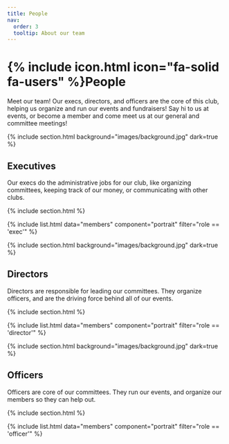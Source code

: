```yaml
---
title: People
nav:
  order: 3
  tooltip: About our team
---
```


# {% include icon.html icon="fa-solid fa-users" %}People

Meet our team! Our execs, directors, and officers are the core of this club, helping us organize and run our events and fundraisers! Say hi to us at events, or become a member and come meet us at our general and committee meetings!

{% include section.html background="images/background.jpg" dark=true %}

## Executives

Our execs do the administrative jobs for our club, like organizing committees, keeping track of our money, or communicating with other clubs.

{% include section.html %}

{% include list.html data="members" component="portrait" filter="role == 'exec'" %}

{% include section.html background="images/background.jpg" dark=true %}

## Directors

Directors are responsible for leading our committees. They organize officers, and are the driving force behind all of our events.

{% include section.html %}

{% include list.html data="members" component="portrait" filter="role == 'director'" %}

{% include section.html background="images/background.jpg" dark=true %}

## Officers

Officers are core of our committees. They run our events, and organize our members so they can help out.

{% include section.html %}

{% include list.html data="members" component="portrait" filter="role == 'officer'" %}


